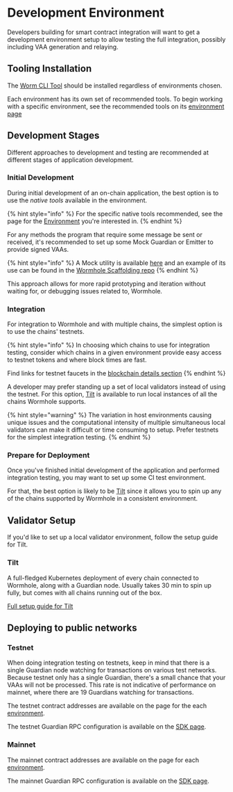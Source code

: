# Development Environment

Developers building for smart contract integration will want to get a development environment setup to allow testing the full integration, possibly including VAA generation and relaying.

## Tooling Installation

The [Worm CLI Tool](../cli-docs.md) should be installed regardless of environments chosen.

Each environment has its own set of recommended tools. To begin working with a specific environment, see the recommended tools on its [environment page](../../blockchain-environments/environments.md)

## Development Stages

Different approaches to development and testing are recommended at different stages of application development.

### Initial Development

During initial development of an on-chain application, the best option is to use the _native tools_ available in the environment.

{% hint style="info" %}
For the specific native tools recommended, see the page for the [Environment](../../blockchain-environments/environments.md) you're interested in.
{% endhint %}

For any methods the program that require some message be sent or received, it's recommended to set up some Mock Guardian or Emitter to provide signed VAAs.

{% hint style="info" %}
A Mock utility is available [here](https://github.com/wormhole-foundation/wormhole/blob/main/sdk/js/src/mock/wormhole.ts) and an example of its use can be found in the [Wormhole Scaffolding repo](https://github.com/wormhole-foundation/wormhole-scaffolding/blob/main/evm/ts-test/01\_hello\_world.ts#L3)
{% endhint %}

This approach allows for more rapid prototyping and iteration without waiting for, or debugging issues related to, Wormhole.

### Integration

For integration to Wormhole and with multiple chains, the simplest option is to use the chains' testnets.

{% hint style="info" %}
In choosing which chains to use for integration testing, consider which chains in a given environment provide easy access to testnet tokens and where block times are fast.

Find links for testnet faucets in the [blockchain details section](../../blockchain-environments/environments.md)
{% endhint %}

A developer may prefer standing up a set of local validators instead of using the testnet. For this option, [Tilt](./#tilt) is available to run local instances of all the chains Wormhole supports.

{% hint style="warning" %}
The variation in host environments causing unique issues and the computational intensity of multiple simultaneous local validators can make it difficult or time consuming to setup. Prefer testnets for the simplest integration testing.
{% endhint %}

### Prepare for Deployment

Once you've finished initial development of the application and performed integration testing, you may want to set up some CI test environment.

For that, the best option is likely to be [Tilt](./#tilt) since it allows you to spin up any of the chains supported by Wormhole in a consistent environment.

## Validator Setup

If you'd like to set up a local validator environment, follow the setup guide for Tilt.

### Tilt

A full-fledged Kubernetes deployment of every chain connected to Wormhole, along with a Guardian node. Usually takes 30 min to spin up fully, but comes with all chains running out of the box.

[Full setup guide for Tilt](tilt.md)

## Deploying to public networks

### Testnet

When doing integration testing on testnets, keep in mind that there is a single Guardian node watching for transactions on various test networks. Because testnet only has a single Guardian, there's a small chance that your VAAs will not be processed. This rate is not indicative of performance on mainnet, where there are 19 Guardians watching for transactions.

The testnet contract addresses are available on the page for the each [environment](../../blockchain-environments/environments.md).

The testnet Guardian RPC configuration is available on the [SDK page](../sdk-docs/#testnet-guardian-rpc).

### Mainnet

The mainnet contract addresses are available on the page for each [environment](../../blockchain-environments/environments.md).

The mainnet Guardian RPC configuration is available on the [SDK page](../sdk-docs/#mainnet-guardian-rpc).
